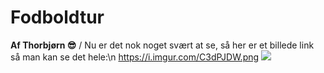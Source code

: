 # Fodboldtur
**Af Thorbjørn 😎**
/
Nu er det nok noget svært at se, så her er et billede link så man kan se det hele:\n
https://i.imgur.com/C3dPJDW.png 
<img src="https://i.imgur.com/C3dPJDW.png">

